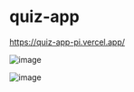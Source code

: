 # quiz-app

https://quiz-app-pi.vercel.app/

![image](https://user-images.githubusercontent.com/68641445/134312680-77d7ab73-3113-4662-90ba-859c06cd68ca.png)

![image](https://user-images.githubusercontent.com/68641445/134312503-68403f99-3e99-489d-84b8-9819e7a11da0.png)

